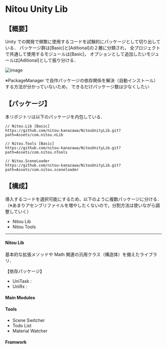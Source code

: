 # Nitou Unity Lib

## 【概要】

Unity での開発で頻繁に使用するコードを試験的にパッケージとして切り出している．
パッケージ群は[Basic]と[Aditional]の２層に分類され，
全プロジェクトで共通して使用するモジュールは[Basic]，
オプションとして追加したいモジュールは[Aditional]として振り分ける．

![image](https://github.com/user-attachments/assets/4e5f3e04-d02f-4463-b678-91145a08c979)

※PackageManager で自作パッケージの依存関係を解決（自動インストール）する方法が分かっていないため，
できるだけパッケージ数は少なくしたい

## 【パッケージ】

本リポジトリは以下のパッケージを内包している．

```
// Nitou.Lib [Basic]
https://github.com/nitou-kanazawa/NitouUnityLib.git?path=Assets/com.nitou.nLib

// Nitou.Tools [Basic]
https://github.com/nitou-kanazawa/NitouUnityLib.git?path=Assets/com.nitou.nTools

// Nitou.SceneLoader
https://github.com/nitou-kanazawa/NitouUnityLib.git?path=Assets/com.nitou.sceneloader

```

## 【構成】

導入するコードを選択可能にするため，以下のように複数パッケージに分ける．
（※あまりアセンブリファイルを増やしたくないので，分割方法は使いながら調整していく）

- Nitou Lib
- Nitou Tools

---

#### Nitou Lib

基本的な拡張メソッドや Math 関連の汎用クラス（構造体）を備えたライブラリ．

【依存パッケージ】

- UniTask :
- UniRx :

#### Main Modules

#### Tools

- Scene Switcher
- Todo List
- Material Watcher

#### Framwork
